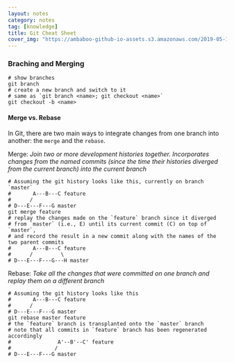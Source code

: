 ```yaml
---
layout: notes
category: notes
tag: [knowledge]
title: Git Cheat Sheet
cover_img: "https://ambaboo-github-io-assets.s3.amazonaws.com/2019-05-13-git-cheatsheet-cover.png"
---
```


### Braching and Merging

```shell
# show branches
git branch
# create a new branch and switch to it
# same as `git branch <name>; git checkout <name>`
git checkout -b <name>
```

#### Merge vs. Rebase

In Git, there are two main ways to integrate changes from one branch into another: the `merge` and the `rebase`.

Merge: _Join two or more development histories together. Incorporates changes from the named commits (since the time their histories diverged from the current branch) into the current branch_

```shell
# Assuming the git history looks like this, currently on branch `master`
#       A---B---C feature
#      /
# D---E---F---G master
git merge feature
# replay the changes made on the `feature` branch since it diverged 
# from `master` (i.e., E) until its current commit (C) on top of `master`,
# and record the result in a new commit along with the names of the two parent commits
#       A---B---C feature
#      /         \
# D---E---F---G---H master
```

Rebase: _Take all the changes that were committed on one branch and replay them on a different branch_

```shell
# Assuming the git history looks like this
#       A---B---C feature
#      /
# D---E---F---G master
git rebase master feature
# the `feature` branch is transplanted onto the `master` branch
# note that all commits in `feature` branch has been regenerated accordingly
#               A'--B'--C' feature
#              /
# D---E---F---G master
```